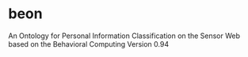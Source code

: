 # beon
An Ontology for Personal Information Classification on the Sensor Web based on the Behavioral Computing
Version 0.94
